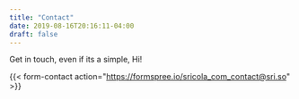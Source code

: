 ```yaml
---
title: "Contact"
date: 2019-08-16T20:16:11-04:00
draft: false
---
```

Get in touch, even if its a simple, Hi!

{{< form-contact action="https://formspree.io/sricola_com_contact@sri.so"  >}}